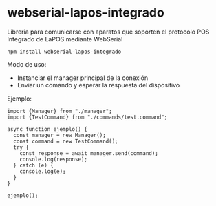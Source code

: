 # webserial-lapos-integrado
Libreria para comunicarse con aparatos que soporten el protocolo POS Integrado de LaPOS mediante WebSerial


```
npm install webserial-lapos-integrado
```


Modo de uso:

- Instanciar el manager principal de la conexión
- Enviar un comando y esperar la respuesta del dispositivo

Ejemplo:

```
import {Manager} from "./manager";
import {TestCommand} from "./commands/test.command";

async function ejemplo() {
  const manager = new Manager();
  const command = new TestCommand();
  try {
    const response = await manager.send(command);
    console.log(response);
  } catch (e) {
    console.log(e);
  }
}

ejemplo();
```
